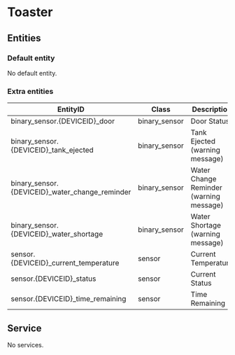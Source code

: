 # Toaster

## Entities

### Default entity

No default entity.

### Extra entities

| EntityID                                        | Class         | Description                             |
| ----------------------------------------------- | ------------- | --------------------------------------- |
| binary_sensor.{DEVICEID}\_door                  | binary_sensor | Door Status                             |
| binary_sensor.{DEVICEID}\_tank_ejected          | binary_sensor | Tank Ejected (warning message)          |
| binary_sensor.{DEVICEID}\_water_change_reminder | binary_sensor | Water Change Reminder (warning message) |
| binary_sensor.{DEVICEID}\_water_shortage        | binary_sensor | Water Shortage (warning message)        |
| sensor.{DEVICEID}\_current_temperature          | sensor        | Current Temperature                     |
| sensor.{DEVICEID}\_status                       | sensor        | Current Status                          |
| sensor.{DEVICEID}\_time_remaining               | sensor        | Time Remaining                          |

## Service

No services.
